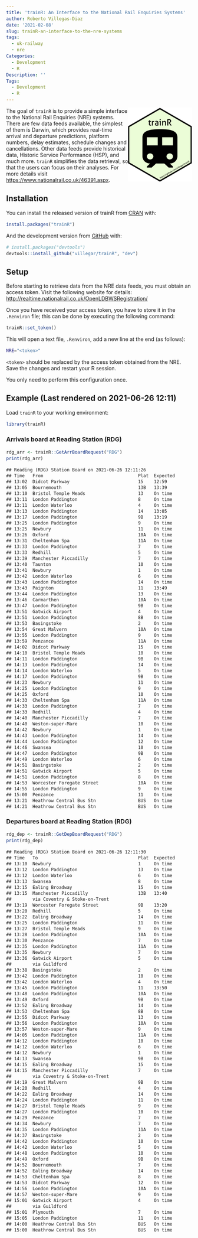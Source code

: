 ```yaml
---
title: 'trainR: An Interface to the National Rail Enquiries Systems'
author: Roberto Villegas-Diaz
date: '2021-02-08'
slug: trainR-an-interface-to-the-nre-systems
tags:
  - uk-railway
  - nre
Categories:
  - Development
  - R
Description: ''
Tags:
  - Development
  - R
---
```


<img src="https://raw.githubusercontent.com/villegar/trainR/main/inst/images/logo.png" alt="logo" align="right" height=200px/>

The goal of `trainR` is to provide a simple interface to the 
National Rail Enquiries (NRE) systems. There are few data feeds 
available, the simplest of them is Darwin, which provides real-time 
arrival and departure predictions, platform numbers, delay estimates, 
schedule changes and cancellations. Other data feeds provide historical 
data, Historic Service Performance (HSP), and much more. `trainR` 
simplifies the data retrieval, so that the users can focus on their 
analyses. For more details visit 
https://www.nationalrail.co.uk/46391.aspx.

## Installation

You can install the released version of trainR from [CRAN](https://CRAN.R-project.org) with:

``` r
install.packages("trainR")
```

And the development version from [GitHub](https://github.com/) with:

``` r
# install.packages("devtools")
devtools::install_github("villegar/trainR", "dev")
```

## Setup
Before starting to retrieve data from the NRE data feeds, you must obtain an access token. 
Visit the following website for details: http://realtime.nationalrail.co.uk/OpenLDBWSRegistration/

Once you have received your access token, you have to store it in the `.Renviron` file; this can be 
done by executing the following command:


```r
trainR::set_token()
```

This will open a text file, `.Renviron`, add a new line at the end (as follows):

```bash
NRE="<token>"
```

`<token>` should be replaced by the access token obtained from the NRE. Save the changes and restart 
your R session.

You only need to perform this configuration once.

## Example (Last rendered on 2021-06-26 12:11)

Load `trainR` to your working environment:

```r
library(trainR)
```

### Arrivals board at Reading Station (RDG)


```r
rdg_arr <- trainR::GetArrBoardRequest("RDG")
print(rdg_arr)
```

```
## Reading (RDG) Station Board on 2021-06-26 12:11:26
## Time   From                                    Plat  Expected
## 13:02  Didcot Parkway                          15    12:59
## 13:05  Bournemouth                             13B   13:39
## 13:10  Bristol Temple Meads                    13    On time
## 13:11  London Paddington                       8     On time
## 13:11  London Waterloo                         4     On time
## 13:13  London Paddington                       14    13:05
## 13:17  London Paddington                       9B    13:19
## 13:25  London Paddington                       9     On time
## 13:25  Newbury                                 11    On time
## 13:26  Oxford                                  10A   On time
## 13:31  Cheltenham Spa                          11A   On time
## 13:33  London Paddington                       7     On time
## 13:33  Redhill                                 5     On time
## 13:39  Manchester Piccadilly                   7     On time
## 13:40  Taunton                                 10    On time
## 13:41  Newbury                                 1     On time
## 13:42  London Waterloo                         6     On time
## 13:43  London Paddington                       14    On time
## 13:43  Paignton                                11    13:49
## 13:44  London Paddington                       13    On time
## 13:46  Carmarthen                              10A   On time
## 13:47  London Paddington                       9B    On time
## 13:51  Gatwick Airport                         4     On time
## 13:51  London Paddington                       8B    On time
## 13:53  Basingstoke                             2     On time
## 13:54  Great Malvern                           10A   On time
## 13:55  London Paddington                       9     On time
## 13:59  Penzance                                11A   On time
## 14:02  Didcot Parkway                          15    On time
## 14:10  Bristol Temple Meads                    10    On time
## 14:11  London Paddington                       9B    On time
## 14:13  London Paddington                       14    On time
## 14:14  London Waterloo                         5     On time
## 14:17  London Paddington                       9B    On time
## 14:23  Newbury                                 11    On time
## 14:25  London Paddington                       9     On time
## 14:25  Oxford                                  10    On time
## 14:33  Cheltenham Spa                          11A   On time
## 14:33  London Paddington                       7     On time
## 14:33  Redhill                                 4     On time
## 14:40  Manchester Piccadilly                   7     On time
## 14:40  Weston-super-Mare                       10    On time
## 14:42  Newbury                                 1     On time
## 14:43  London Paddington                       14    On time
## 14:44  London Paddington                       12    On time
## 14:46  Swansea                                 10    On time
## 14:47  London Paddington                       9B    On time
## 14:49  London Waterloo                         6     On time
## 14:51  Basingstoke                             2     On time
## 14:51  Gatwick Airport                         5     On time
## 14:51  London Paddington                       8     On time
## 14:53  Worcester Foregate Street               10A   On time
## 14:55  London Paddington                       9     On time
## 15:00  Penzance                                11    On time
## 13:21  Heathrow Central Bus Stn                BUS   On time
## 14:21  Heathrow Central Bus Stn                BUS   On time
```

### Departures board at Reading Station (RDG)


```r
rdg_dep <- trainR::GetDepBoardRequest("RDG")
print(rdg_dep)
```

```
## Reading (RDG) Station Board on 2021-06-26 12:11:30
## Time   To                                      Plat  Expected
## 13:10  Newbury                                 1     On time
## 13:12  London Paddington                       13    On time
## 13:12  London Waterloo                         6     On time
## 13:13  Swansea                                 8     On time
## 13:15  Ealing Broadway                         15    On time
## 13:15  Manchester Piccadilly                   13B   13:40
##        via Coventry & Stoke-on-Trent           
## 13:19  Worcester Foregate Street               9B    13:20
## 13:20  Redhill                                 5     On time
## 13:22  Ealing Broadway                         14    On time
## 13:25  London Paddington                       11    On time
## 13:27  Bristol Temple Meads                    9     On time
## 13:28  London Paddington                       10A   On time
## 13:30  Penzance                                7     On time
## 13:35  London Paddington                       11A   On time
## 13:35  Newbury                                 7     On time
## 13:36  Gatwick Airport                         5     On time
##        via Guildford                           
## 13:38  Basingstoke                             2     On time
## 13:42  London Paddington                       10    On time
## 13:42  London Waterloo                         4     On time
## 13:45  London Paddington                       11    13:50
## 13:48  London Paddington                       10A   On time
## 13:49  Oxford                                  9B    On time
## 13:52  Ealing Broadway                         14    On time
## 13:53  Cheltenham Spa                          8B    On time
## 13:55  Didcot Parkway                          13    On time
## 13:56  London Paddington                       10A   On time
## 13:57  Weston-super-Mare                       9     On time
## 14:05  London Paddington                       11A   On time
## 14:12  London Paddington                       10    On time
## 14:12  London Waterloo                         6     On time
## 14:12  Newbury                                 1     On time
## 14:13  Swansea                                 9B    On time
## 14:15  Ealing Broadway                         15    On time
## 14:15  Manchester Piccadilly                   7     On time
##        via Coventry & Stoke-on-Trent           
## 14:19  Great Malvern                           9B    On time
## 14:20  Redhill                                 4     On time
## 14:22  Ealing Broadway                         14    On time
## 14:24  London Paddington                       11    On time
## 14:27  Bristol Temple Meads                    9     On time
## 14:27  London Paddington                       10    On time
## 14:29  Penzance                                7     On time
## 14:34  Newbury                                 7     On time
## 14:35  London Paddington                       11A   On time
## 14:37  Basingstoke                             2     On time
## 14:42  London Paddington                       10    On time
## 14:42  London Waterloo                         5     On time
## 14:48  London Paddington                       10    On time
## 14:49  Oxford                                  9B    On time
## 14:52  Bournemouth                             7     On time
## 14:52  Ealing Broadway                         14    On time
## 14:53  Cheltenham Spa                          8     On time
## 14:53  Didcot Parkway                          12    On time
## 14:56  London Paddington                       10A   On time
## 14:57  Weston-super-Mare                       9     On time
## 15:01  Gatwick Airport                         4     On time
##        via Guildford                           
## 15:01  Plymouth                                7     On time
## 15:05  London Paddington                       11    On time
## 14:00  Heathrow Central Bus Stn                BUS   On time
## 15:00  Heathrow Central Bus Stn                BUS   On time
```
